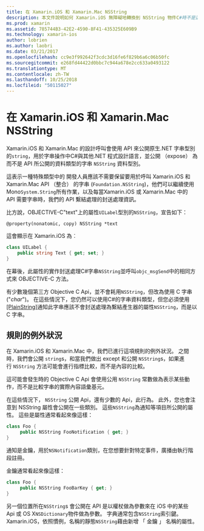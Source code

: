 ```yaml
---
title: 在 Xamarin.iOS 和 Xamarin.Mac NSString
description: 本文件說明如何 Xamarin.iOS 無障礙地轉換到 NSString 物件C#時不是這樣的字串物件。
ms.prod: xamarin
ms.assetid: 785744B3-42E2-4590-8F41-435325E609B9
ms.technology: xamarin-ios
author: lobrien
ms.author: laobri
ms.date: 03/21/2017
ms.openlocfilehash: cc9e3f992642f3cdc3d16fe6f829b6a6c06b50fc
ms.sourcegitcommit: e268fd44422d0bbc7c944a678e2cc633a0493122
ms.translationtype: MT
ms.contentlocale: zh-TW
ms.lasthandoff: 10/25/2018
ms.locfileid: "50115027"
---
```

# <a name="nsstring-in-xamarinios-and-xamarinmac"></a>在 Xamarin.iOS 和 Xamarin.Mac NSString

Xamarin.iOS 和 Xamarin.Mac 的設計呼叫會使用 API 來公開原生.NET 字串型別的`string`，用於字串操作中C#與其他.NET 程式設計語言，並公開 （expose） 為而不是 API 所公開的資料類型的字串 `NSString` 資料型別。

這表示一種特殊類型中的 開發人員應該不需要保留要用於呼叫 Xamarin.iOS 和 Xamarin.Mac API （整合） 的字串 (`Foundation.NSString`)，他們可以繼續使用 Mono`System.String`所有作業，以及每當Xamarin.iOS 或 Xamarin.Mac 中的 API 需要字串時，我們的 API 繫結處理的封送處理資訊。

比方說，OBJECTIVE-C"text"上的屬性`UILabel`型別的`NSString`，宣告如下：

```objc
@property(nonatomic, copy) NSString *text
```

這會顯示在 Xamarin.iOS 為︰

```csharp
class UILabel {
    public string Text { get; set; }
}
```

在幕後，此屬性的實作封送處理C#字串`NSString`並呼叫`objc_msgSend`中的相同方式來 OBJECTIVE-C 方法。

有少數幾個第三方 Objective C Api，並不會耗用`NSString`，但改為使用 C 字串 ("*char*")。 在這些情況下，您仍然可以使用C#的字串資料類型，但您必須使用[[PlainString]](~/cross-platform/macios/binding/objective-c-libraries.md)通知此字串應該不會封送處理為繫結產生器的屬性`NSString`，而是以 C 字串。

 <a name="Exceptions_to_the_Rule" />

## <a name="exceptions-to-the-rule"></a>規則的例外狀況

在 Xamarin.iOS 和 Xamarin.Mac 中，我們已進行這項規則的例外狀況。 之間時，我們會公開 `string`s，和當我們做出 except 和公開 `NSString`s，如果進行 `NSString` 方法可能會進行指標比較，而不是內容的比較。

這可能會發生時的 Objective C Api 會使用公用 `NSString` 常數做為表示某些動作，而不是比較字串的實際內容語彙基元。

在這些情況下， `NSString` 公開 Api，還有少數的 Api，此行為。 此外，您也會注意到 NSString 屬性會公開在一些類別。 這些`NSString`為通知等項目所公開的屬性。 這些是屬性通常看起來像這樣：

```csharp
class Foo {
     public NSString FooNotification { get; }
}
```
通知是金鑰，用於`NSNotification`類別，在您想要針對特定事件，廣播由執行階段註冊。

金鑰通常看起來像這樣：

```csharp
class Foo {
     public NSString FooBarKey { get; }
}
```

另一個位置所在`NSString`s 會公開在 API 是以權杖做為參數來在 iOS 中的某些 Api 或 OS X`NSDictionary`物件做為參數。 字典通常包含`NSString`索引鍵。 Xamarin.iOS，依照慣例，名稱的靜態`NSString`藉由新增 「 金鑰 」 名稱的屬性。
